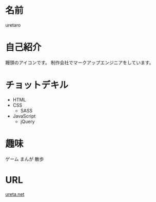 # 名前

uretaro


# 自己紹介

饅頭のアイコンです。
制作会社でマークアップエンジニアをしています。


# チョットデキル

- HTML
- CSS
  - SASS
- JavaScript
  - jQuery

# 趣味
ゲーム
まんが
散歩

# URL
[ureta.net](http://ureta.net)

